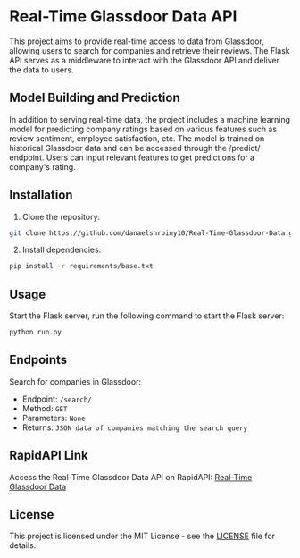 # Real-Time Glassdoor Data API

This project aims to provide real-time access to data from Glassdoor, allowing users to search for companies and retrieve their reviews. The Flask API serves as a middleware to interact with the Glassdoor API and deliver the data to users.

## Model Building and Prediction

In addition to serving real-time data, the project includes a machine learning model for predicting company ratings based on various features such as review sentiment, employee satisfaction, etc. The model is trained on historical Glassdoor data and can be accessed through the /predict/ endpoint. Users can input relevant features to get predictions for a company's rating.

## Installation

1. Clone the repository:

```bash
git clone https://github.com/danaelshrbiny10/Real-Time-Glassdoor-Data.git
```

2. Install dependencies:

```bash
pip install -r requirements/base.txt
```

## Usage

Start the Flask server, run the following command to start the Flask server:

```bash
python run.py
```

## Endpoints

Search for companies in Glassdoor:

- Endpoint: `/search/`
- Method: `GET`
- Parameters: `None`
- Returns: `JSON data of companies matching the search query`

## RapidAPI Link

Access the Real-Time Glassdoor Data API on RapidAPI:
[Real-Time Glassdoor Data](https://rapidapi.com/letscrape-6bRBa3QguO5/api/real-time-glassdoor-data/details)

## License

This project is licensed under the MIT License - see the [LICENSE](./LICENSE) file for details.
